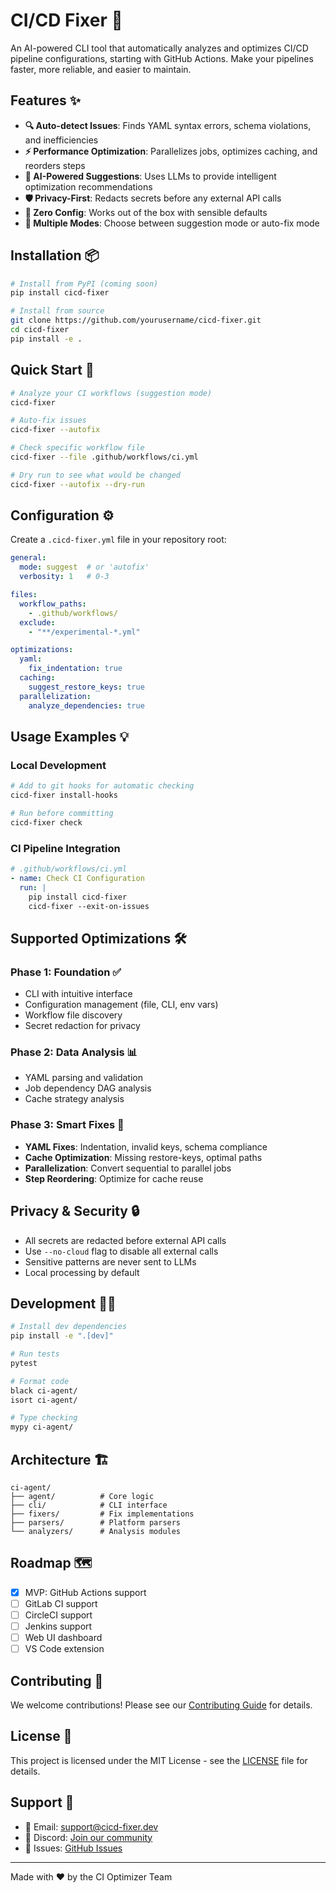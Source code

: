# CI/CD Fixer 🔧

An AI-powered CLI tool that automatically analyzes and optimizes CI/CD pipeline configurations, starting with GitHub Actions. Make your pipelines faster, more reliable, and easier to maintain.

## Features ✨

- **🔍 Auto-detect Issues**: Finds YAML syntax errors, schema violations, and inefficiencies
- **⚡ Performance Optimization**: Parallelizes jobs, optimizes caching, and reorders steps
- **🤖 AI-Powered Suggestions**: Uses LLMs to provide intelligent optimization recommendations
- **🛡️ Privacy-First**: Redacts secrets before any external API calls
- **🎯 Zero Config**: Works out of the box with sensible defaults
- **🔄 Multiple Modes**: Choose between suggestion mode or auto-fix mode

## Installation 📦

```bash
# Install from PyPI (coming soon)
pip install cicd-fixer

# Install from source
git clone https://github.com/yourusername/cicd-fixer.git
cd cicd-fixer
pip install -e .
```

## Quick Start 🚀

```bash
# Analyze your CI workflows (suggestion mode)
cicd-fixer

# Auto-fix issues
cicd-fixer --autofix

# Check specific workflow file
cicd-fixer --file .github/workflows/ci.yml

# Dry run to see what would be changed
cicd-fixer --autofix --dry-run
```

## Configuration ⚙️

Create a `.cicd-fixer.yml` file in your repository root:

```yaml
general:
  mode: suggest  # or 'autofix'
  verbosity: 1   # 0-3

files:
  workflow_paths:
    - .github/workflows/
  exclude:
    - "**/experimental-*.yml"

optimizations:
  yaml:
    fix_indentation: true
  caching:
    suggest_restore_keys: true
  parallelization:
    analyze_dependencies: true
```

## Usage Examples 💡

### Local Development

```bash
# Add to git hooks for automatic checking
cicd-fixer install-hooks

# Run before committing
cicd-fixer check
```

### CI Pipeline Integration

```yaml
# .github/workflows/ci.yml
- name: Check CI Configuration
  run: |
    pip install cicd-fixer
    cicd-fixer --exit-on-issues
```

## Supported Optimizations 🛠️

### Phase 1: Foundation ✅
- CLI with intuitive interface
- Configuration management (file, CLI, env vars)
- Workflow file discovery
- Secret redaction for privacy

### Phase 2: Data Analysis 📊
- YAML parsing and validation
- Job dependency DAG analysis
- Cache strategy analysis

### Phase 3: Smart Fixes 🧠
- **YAML Fixes**: Indentation, invalid keys, schema compliance
- **Cache Optimization**: Missing restore-keys, optimal paths
- **Parallelization**: Convert sequential to parallel jobs
- **Step Reordering**: Optimize for cache reuse

## Privacy & Security 🔒

- All secrets are redacted before external API calls
- Use `--no-cloud` flag to disable all external calls
- Sensitive patterns are never sent to LLMs
- Local processing by default

## Development 👩‍💻

```bash
# Install dev dependencies
pip install -e ".[dev]"

# Run tests
pytest

# Format code
black ci-agent/
isort ci-agent/

# Type checking
mypy ci-agent/
```

## Architecture 🏗️

```
ci-agent/
├── agent/          # Core logic
├── cli/            # CLI interface
├── fixers/         # Fix implementations
├── parsers/        # Platform parsers
└── analyzers/      # Analysis modules
```

## Roadmap 🗺️

- [x] MVP: GitHub Actions support
- [ ] GitLab CI support
- [ ] CircleCI support
- [ ] Jenkins support
- [ ] Web UI dashboard
- [ ] VS Code extension

## Contributing 🤝

We welcome contributions! Please see our [Contributing Guide](CONTRIBUTING.md) for details.

## License 📄

This project is licensed under the MIT License - see the [LICENSE](LICENSE) file for details.

## Support 💬

- 📧 Email: support@cicd-fixer.dev
- 💬 Discord: [Join our community](https://discord.gg/cicd-fixer)
- 🐛 Issues: [GitHub Issues](https://github.com/yourusername/cicd-fixer/issues)

---

Made with ❤️ by the CI Optimizer Team 